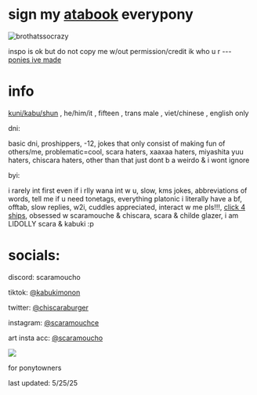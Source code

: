 
# sign my [atabook](https://scaramoucho.atabook.org/) everypony



![brothatssocrazy](https://github.com/user-attachments/assets/5da43837-eb16-4253-aa30-a092d435eb76)

inspo is ok but do not copy me w/out permission/credit ik who u r --- [ponies ive made](https://kabunya.straw.page/)


# info

[kuni/kabu/shun](https://en.pronouns.page/@scaramoucho) , he/him/it , fifteen , trans male , viet/chinese , english only 

 dni:

basic dni, proshippers, -12, jokes that only consist of making fun of others/me, problematic=cool, scara haters, xaaxaa haters, miyashita yuu haters, chiscara haters, other than that just dont b a weirdo & i wont ignore 

 byi:

i rarely int first even if i rlly wana int w u, slow, kms jokes, abbreviations of words, tell me if u need tonetags, everything platonic i literally have a bf, offtab, slow replies, w2i, cuddles appreciated,  interact w me pls!!!, [click 4 ships](https://chiscaraburger.straw.page/), obsessed w scaramouche & chiscara, scara & childe glazer, i am LIDOLLY scara & kabuki :p

# socials:

discord: scaramoucho

tiktok: [@kabukimonon](https://www.tiktok.com/@kabukimonon?lang=en)

twitter: [@chiscaraburger](https://x.com/chiscaraburger)

instagram: [@scaramouchce](https://www.instagram.com/scaramouchce/)

art insta acc: [@scaramoucho](https://www.instagram.com/scaramoucho/)

![](https://komarev.com/ghpvc/?username=scaramoucho&color=lightgrey)

for ponytowners

last updated: 5/25/25
